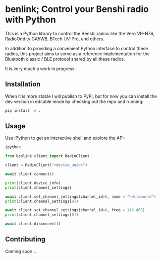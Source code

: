 # benlink; Control your Benshi radio with Python

This is a Python library to control the Benshi radios like the Vero VR-N76,
RadioOddity GA5WB, BTech UV-Pro, and others.

In addition to providing a convenient Python interface to control these radios,
this project aims to serve as a reference implementation for the Bluetooth
classic / BLE protocol shared by all these radios.

It is very much a work in progress.

## Installation

When it is more stable I will publish to PyPI, but for now you can install the
dev version in editable mode by checking out the repo and running:

```bash
pip install -e .
```

## Usage

Use iPython to get an interactive shell and explore the API:

```bash
ipython
```

```python
from benlink.client import RadioClient

client = RadioClient("<device_uuid>")

await client.connect()

print(client.device_info)
print(client.channel_settings)

await client.set_channel_settings(channel_id=0, name = "helloworld")
print(client.channel_settings[0])

await client.set_channel_settings(channel_id=0, freq = 146.460)
print(client.channel_settings[0])

await client.disconnect()
```

## Contributing

Coming soon...
